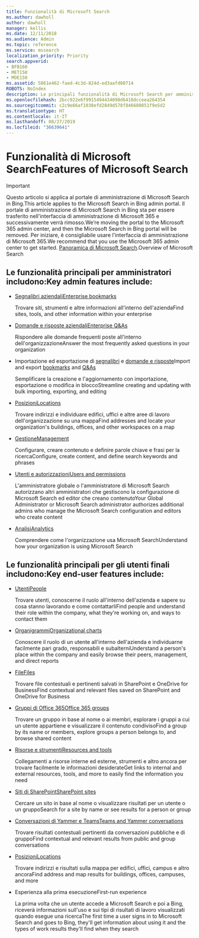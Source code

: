 ```yaml
---
title: Funzionalità di Microsoft Search
ms.author: dawholl
author: dawholl
manager: kellis
ms.date: 12/11/2018
ms.audience: Admin
ms.topic: reference
ms.service: mssearch
localization_priority: Priority
search.appverid:
- BFB160
- MET150
- MOE150
ms.assetid: 5861e462-faed-4c3d-824d-ed3aafd80714
ROBOTS: NoIndex
description: Le principali funzionalità di Microsoft Search per amministratori e utenti finali includono segnalibri, domande e risposte, gestione e informazioni dettagliate sui dati
ms.openlocfilehash: 2bcc922e6f9915494434098d6418dcceea264354
ms.sourcegitcommit: c2c9e66af1038efd2849d578f846680851f9e5d2
ms.translationtype: HT
ms.contentlocale: it-IT
ms.lasthandoff: 08/27/2019
ms.locfileid: "36639641"
---
```

# <a name="features-of-microsoft-search"></a><span data-ttu-id="da0c5-103">Funzionalità di Microsoft Search</span><span class="sxs-lookup"><span data-stu-id="da0c5-103">Features of Microsoft Search</span></span>

> [!IMPORTANT]
> <span data-ttu-id="da0c5-104">Questo articolo si applica al portale di amministrazione di Microsoft Search in Bing.</span><span class="sxs-lookup"><span data-stu-id="da0c5-104">This article applies to the Microsoft Search in Bing admin portal.</span></span> <span data-ttu-id="da0c5-105">Il portale di amministrazione di Microsoft Search in Bing sta per essere trasferito nell'interfaccia di amministrazione di Microsoft 365 e successivamente verrà rimosso.</span><span class="sxs-lookup"><span data-stu-id="da0c5-105">We’re moving the portal to the Microsoft 365 admin center, and then the Microsoft Search in Bing portal will be removed.</span></span> <span data-ttu-id="da0c5-106">Per iniziare, è consigliabile usare l'interfaccia di amministrazione di Microsoft 365.</span><span class="sxs-lookup"><span data-stu-id="da0c5-106">We recommend that you use the Microsoft 365 admin center to get started.</span></span> <span data-ttu-id="da0c5-107">[Panoramica di Microsoft Search](overview-microsoft-search.md).</span><span class="sxs-lookup"><span data-stu-id="da0c5-107">Overview of Microsoft Search</span></span>

## <a name="key-admin-features-include"></a><span data-ttu-id="da0c5-108">Le funzionalità principali per amministratori includono:</span><span class="sxs-lookup"><span data-stu-id="da0c5-108">Key admin features include:</span></span>

- [<span data-ttu-id="da0c5-109">Segnalibri aziendali</span><span class="sxs-lookup"><span data-stu-id="da0c5-109">Enterprise bookmarks</span></span>](create-and-manage-bookmarks.md)
    
    <span data-ttu-id="da0c5-110">Trovare siti, strumenti e altre informazioni all'interno dell'azienda</span><span class="sxs-lookup"><span data-stu-id="da0c5-110">Find sites, tools, and other information within your enterprise</span></span>
    
- [<span data-ttu-id="da0c5-111">Domande e risposte aziendali</span><span class="sxs-lookup"><span data-stu-id="da0c5-111">Enterprise Q&As</span></span>](create-and-manage-qas.md)
    
    <span data-ttu-id="da0c5-112">Rispondere alle domande frequenti poste all'interno dell'organizzazione</span><span class="sxs-lookup"><span data-stu-id="da0c5-112">Answer the most frequently asked questions in your organization</span></span>
    
- <span data-ttu-id="da0c5-113">Importazione ed esportazione di [segnalibri](bulk-create-bookmarks.md) e [domande e risposte](bulk-create-qas.md)</span><span class="sxs-lookup"><span data-stu-id="da0c5-113">Import and export [bookmarks](bulk-create-bookmarks.md) and [Q&As](bulk-create-qas.md)</span></span>
    
    <span data-ttu-id="da0c5-114">Semplificare la creazione e l'aggiornamento con importazione, esportazione o modifica in blocco</span><span class="sxs-lookup"><span data-stu-id="da0c5-114">Streamline creating and updating with bulk importing, exporting, and editing</span></span>

- [<span data-ttu-id="da0c5-115">Posizioni</span><span class="sxs-lookup"><span data-stu-id="da0c5-115">Locations</span></span>](locations.md)
    
    <span data-ttu-id="da0c5-116">Trovare indirizzi e individuare edifici, uffici e altre aree di lavoro dell'organizzazione su una mappa</span><span class="sxs-lookup"><span data-stu-id="da0c5-116">Find addresses and locate your organization's buildings, offices, and other workspaces on a map</span></span>
    
- [<span data-ttu-id="da0c5-117">Gestione</span><span class="sxs-lookup"><span data-stu-id="da0c5-117">Management</span></span>](set-up-microsoft-search.md)
    
    <span data-ttu-id="da0c5-118">Configurare, creare contenuto e definire parole chiave e frasi per la ricerca</span><span class="sxs-lookup"><span data-stu-id="da0c5-118">Configure, create content, and define search keywords and phrases</span></span>
    
- [<span data-ttu-id="da0c5-119">Utenti e autorizzazioni</span><span class="sxs-lookup"><span data-stu-id="da0c5-119">Users and permissions</span></span>](add-users.md)
    
    <span data-ttu-id="da0c5-120">L'amministratore globale o l'amministratore di Microsoft Search autorizzano altri amministratori che gestiscono la configurazione di Microsoft Search ed editor che creano contenuto</span><span class="sxs-lookup"><span data-stu-id="da0c5-120">Your Global Administrator or Microsoft Search administrator authorizes additional admins who manage the Microsoft Search configuration and editors who create content</span></span>
    
- [<span data-ttu-id="da0c5-121">Analisi</span><span class="sxs-lookup"><span data-stu-id="da0c5-121">Analytics </span></span>](get-insights.md) 
    
    <span data-ttu-id="da0c5-122">Comprendere come l'organizzazione usa Microsoft Search</span><span class="sxs-lookup"><span data-stu-id="da0c5-122">Understand how your organization is using Microsoft Search</span></span> 
    
## <a name="key-end-user-features-include"></a><span data-ttu-id="da0c5-123">Le funzionalità principali per gli utenti finali includono:</span><span class="sxs-lookup"><span data-stu-id="da0c5-123">Key end-user features include:</span></span>

- [<span data-ttu-id="da0c5-124">Utenti</span><span class="sxs-lookup"><span data-stu-id="da0c5-124">People</span></span>](use/find-people-and-groups.md)
    
    <span data-ttu-id="da0c5-125">Trovare utenti, conoscerne il ruolo all'interno dell'azienda e sapere su cosa stanno lavorando e come contattarli</span><span class="sxs-lookup"><span data-stu-id="da0c5-125">Find people and understand their role within the company, what they're working on, and ways to contact them</span></span>
    
- [<span data-ttu-id="da0c5-126">Organigrammi</span><span class="sxs-lookup"><span data-stu-id="da0c5-126">Organizational charts</span></span>](use/find-people-and-groups.md)
    
    <span data-ttu-id="da0c5-127">Conoscere il ruolo di un utente all'interno dell'azienda e individuarne facilmente pari grado, responsabili e subalterni</span><span class="sxs-lookup"><span data-stu-id="da0c5-127">Understand a person's place within the company and easily browse their peers, management, and direct reports</span></span>
    
- [<span data-ttu-id="da0c5-128">File</span><span class="sxs-lookup"><span data-stu-id="da0c5-128">Files</span></span>](use/find-files.md)
    
    <span data-ttu-id="da0c5-129">Trovare file contestuali e pertinenti salvati in SharePoint e OneDrive for Business</span><span class="sxs-lookup"><span data-stu-id="da0c5-129">Find contextual and relevant files saved on SharePoint and OneDrive for Business</span></span>
    
- [<span data-ttu-id="da0c5-130">Gruppi di Office 365</span><span class="sxs-lookup"><span data-stu-id="da0c5-130">Office 365 groups</span></span>](use/find-people-and-groups.md)
    
    <span data-ttu-id="da0c5-131">Trovare un gruppo in base al nome o ai membri, esplorare i gruppi a cui un utente appartiene e visualizzare il contenuto condiviso</span><span class="sxs-lookup"><span data-stu-id="da0c5-131">Find a group by its name or members, explore groups a person belongs to, and browse shared content</span></span>
    
- [<span data-ttu-id="da0c5-132">Risorse e strumenti</span><span class="sxs-lookup"><span data-stu-id="da0c5-132">Resources and tools</span></span>](use/find-resources-tools-and-more.md)
    
    <span data-ttu-id="da0c5-133">Collegamenti a risorse interne ed esterne, strumenti e altro ancora per trovare facilmente le informazioni desiderate</span><span class="sxs-lookup"><span data-stu-id="da0c5-133">Get links to internal and external resources, tools, and more to easily find the information you need</span></span>
    
- [<span data-ttu-id="da0c5-134">Siti di SharePoint</span><span class="sxs-lookup"><span data-stu-id="da0c5-134">SharePoint sites</span></span>](use/find-sharepoint-sites.md)
    
    <span data-ttu-id="da0c5-135">Cercare un sito in base al nome o visualizzare risultati per un utente o un gruppo</span><span class="sxs-lookup"><span data-stu-id="da0c5-135">Search for a site by name or see results for a person or group</span></span>
    
- [<span data-ttu-id="da0c5-136">Conversazioni di Yammer e Teams</span><span class="sxs-lookup"><span data-stu-id="da0c5-136">Teams and Yammer conversations</span></span>](use/find-conversations.md)
    
    <span data-ttu-id="da0c5-137">Trovare risultati contestuali pertinenti da conversazioni pubbliche e di gruppo</span><span class="sxs-lookup"><span data-stu-id="da0c5-137">Find contextual and relevant results from public and group conversations</span></span>

- [<span data-ttu-id="da0c5-138">Posizioni</span><span class="sxs-lookup"><span data-stu-id="da0c5-138">Locations</span></span>](use/find-locations.md)
    
    <span data-ttu-id="da0c5-139">Trovare indirizzi e risultati sulla mappa per edifici, uffici, campus e altro ancora</span><span class="sxs-lookup"><span data-stu-id="da0c5-139">Find address and map results for buildings, offices, campuses, and more</span></span>
    
- <span data-ttu-id="da0c5-140">Esperienza alla prima esecuzione</span><span class="sxs-lookup"><span data-stu-id="da0c5-140">First-run experience</span></span>
    
    <span data-ttu-id="da0c5-141">La prima volta che un utente accede a Microsoft Search e poi a Bing, riceverà informazioni sull'uso e sui tipi di risultati di lavoro visualizzati quando esegue una ricerca</span><span class="sxs-lookup"><span data-stu-id="da0c5-141">The first time a user signs in to Microsoft Search and goes to Bing, they'll get information about using it and the types of work results they'll find when they search</span></span>